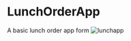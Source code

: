 # LunchOrderApp
A basic lunch order app form
![lunchapp](https://user-images.githubusercontent.com/46455342/51006338-8ad1e580-14f7-11e9-9b27-ba07ef4adada.PNG)
